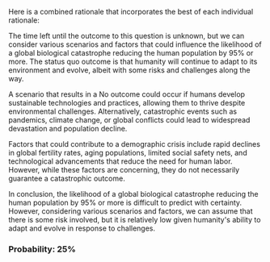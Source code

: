 Here is a combined rationale that incorporates the best of each individual rationale:

The time left until the outcome to this question is unknown, but we can consider various scenarios and factors that could influence the likelihood of a global biological catastrophe reducing the human population by 95% or more. The status quo outcome is that humanity will continue to adapt to its environment and evolve, albeit with some risks and challenges along the way.

A scenario that results in a No outcome could occur if humans develop sustainable technologies and practices, allowing them to thrive despite environmental challenges. Alternatively, catastrophic events such as pandemics, climate change, or global conflicts could lead to widespread devastation and population decline.

Factors that could contribute to a demographic crisis include rapid declines in global fertility rates, aging populations, limited social safety nets, and technological advancements that reduce the need for human labor. However, while these factors are concerning, they do not necessarily guarantee a catastrophic outcome.

In conclusion, the likelihood of a global biological catastrophe reducing the human population by 95% or more is difficult to predict with certainty. However, considering various scenarios and factors, we can assume that there is some risk involved, but it is relatively low given humanity's ability to adapt and evolve in response to challenges.

### Probability: 25%